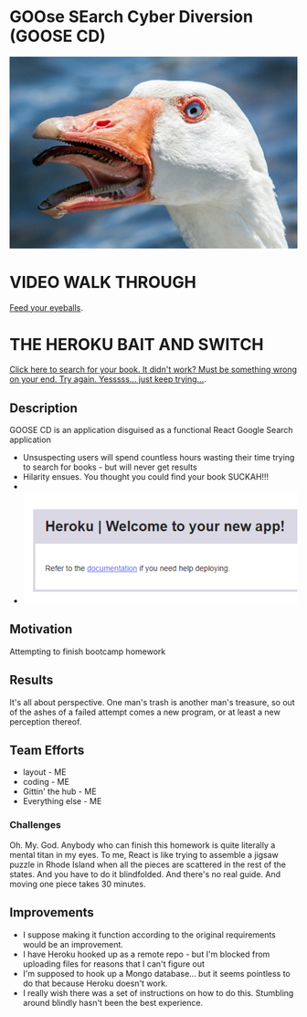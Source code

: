 # GOOse SEarch Cyber Diversion (GOOSE CD)
![GOOSE CD](https://raw.githubusercontent.com/wattskimzey/googlesearch/master/rundagoogle/images/goose.jpg)

# VIDEO WALK THROUGH
[Feed your eyeballs](https://drive.google.com/file/d/1pQrqWTIJ8V88o5sW6bZLgx_thzCRBB4G/view).

# THE HEROKU BAIT AND SWITCH
[Click here to search for your book.  It didn't work?  Must be something wrong on your end.  Try again.  Yesssss... just keep trying...](http://serene-journey-47947.herokuapp.com/).

## Description
GOOSE CD is an application disguised as a functional React Google Search application
* Unsuspecting users will spend countless hours wasting their time trying to search for books - but will never get results
* Hilarity ensues. You thought you could find your book SUCKAH!!!
* 
* ![SUCKAH](https://raw.githubusercontent.com/wattskimzey/googlesearch/master/rundagoogle/images/suckah.PNG)

## Motivation
Attempting to finish bootcamp homework

## Results
It's all about perspective.  One man's trash is another man's treasure, so out of the ashes of a failed attempt comes a new program, or at least a new perception thereof.  

## Team Efforts
* layout - ME
* coding - ME
* Gittin' the hub - ME
* Everything else - ME

### Challenges
Oh. My. God.  Anybody who can finish this homework is quite literally a mental titan in my eyes. To me, React is like trying to assemble a jigsaw puzzle in Rhode Island when all the pieces are scattered in the rest of the states.  And you have to do it blindfolded.  And there's no real guide.  And moving one piece takes 30 minutes.  

## Improvements
* I suppose making it function according to the original requirements would be an improvement.
* I have Heroku hooked up as a remote repo - but I'm blocked from uploading files for reasons that I can't figure out
* I'm supposed to hook up a Mongo database... but it seems pointless to do that because Heroku doesn't work. 
* I really wish there was a set of instructions on how to do this.  Stumbling around blindly hasn't been the best experience.  


